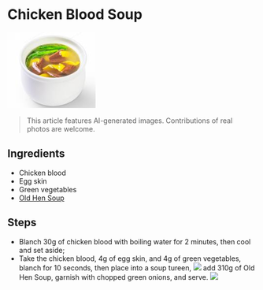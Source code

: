 # Chicken Blood Soup

![Chicken Blood Soup](../../images/%E9%B8%A1%E8%A1%80%E6%B1%A4.png)

> This article features AI-generated images. Contributions of real photos are welcome.

## Ingredients
- Chicken blood
- Egg skin
- Green vegetables
- [Old Hen Soup](../soups/Old%20Hen%20Soup.md)

## Steps
- Blanch 30g of chicken blood with boiling water for 2 minutes, then cool and set aside;
- Take the chicken blood, 4g of egg skin, and 4g of green vegetables, blanch for 10 seconds, then place into a soup tureen,
![](../../%E7%82%96%E8%8F%9C/pic/%E9%B8%A1%E8%A1%80%E6%B1%A4/2.jpeg)
add 310g of Old Hen Soup, garnish with chopped green onions, and serve.
![](../../%E7%82%96%E8%8F%9C/pic/%E9%B8%A1%E8%A1%80%E6%B1%A4/3.jpeg)
